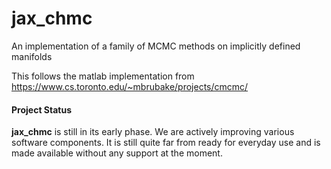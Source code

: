 # jax_chmc
An implementation of a family of MCMC methods on implicitly defined manifolds

This follows the matlab implementation from https://www.cs.toronto.edu/~mbrubake/projects/cmcmc/

#### Project Status

__jax_chmc__ is still in its early phase. We are actively improving various software components. 
It is still quite far from ready for everyday use and is made
available without any support at the moment.